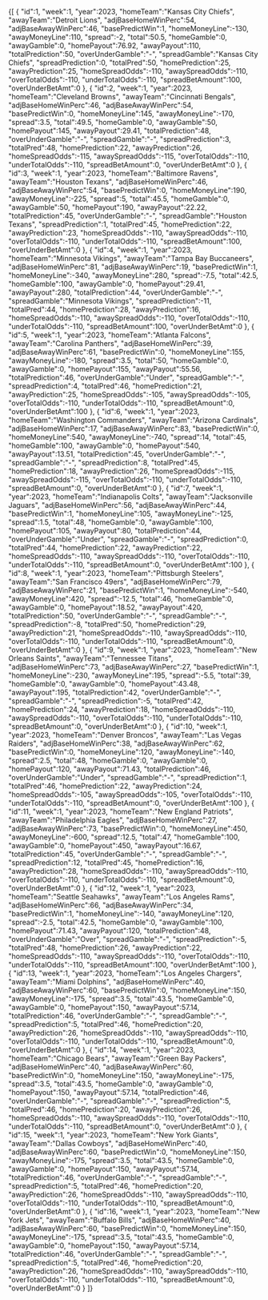 {[
{
"id":1,
"week":1,
"year":2023,
"homeTeam":"Kansas City Chiefs",
"awayTeam":"Detroit Lions",
"adjBaseHomeWinPerc":54,
"adjBaseAwayWinPerc":46,
"basePredictWin":1,
"homeMoneyLine":-130,
"awayMoneyLine":110,
"spread":-2,
"total":50.5,
"homeGamble":0,
"awayGamble":0,
"homePayout":76.92,
"awayPayout":110,
"totalPrediction":50,
"overUnderGamble":"-",
"spreadGamble":"Kansas City Chiefs",
"spreadPrediction":0,
"totalPred":50,
"homePrediction":25,
"awayPrediction":25,
"homeSpreadOdds":-110,
"awaySpreadOdds":-110,
"overTotalOdds":-110,
"underTotalOdds":-110,
"spreadBetAmount":100,
"overUnderBetAmt":0
},
{
"id":2,
"week":1,
"year":2023,
"homeTeam":"Cleveland Browns",
"awayTeam":"Cincinnati Bengals",
"adjBaseHomeWinPerc":46,
"adjBaseAwayWinPerc":54,
"basePredictWin":0,
"homeMoneyLine":145,
"awayMoneyLine":-170,
"spread":3.5,
"total":49.5,
"homeGamble":0,
"awayGamble":50,
"homePayout":145,
"awayPayout":29.41,
"totalPrediction":48,
"overUnderGamble":"-",
"spreadGamble":"-",
"spreadPrediction":3,
"totalPred":48,
"homePrediction":22,
"awayPrediction":26,
"homeSpreadOdds":-115,
"awaySpreadOdds":-115,
"overTotalOdds":-110,
"underTotalOdds":-110,
"spreadBetAmount":0,
"overUnderBetAmt":0
},
{
"id":3,
"week":1,
"year":2023,
"homeTeam":"Baltimore Ravens",
"awayTeam":"Houston Texans",
"adjBaseHomeWinPerc":46,
"adjBaseAwayWinPerc":54,
"basePredictWin":0,
"homeMoneyLine":190,
"awayMoneyLine":-225,
"spread":5,
"total":45.5,
"homeGamble":0,
"awayGamble":50,
"homePayout":190,
"awayPayout":22.22,
"totalPrediction":45,
"overUnderGamble":"-",
"spreadGamble":"Houston Texans",
"spreadPrediction":1,
"totalPred":45,
"homePrediction":22,
"awayPrediction":23,
"homeSpreadOdds":-110,
"awaySpreadOdds":-110,
"overTotalOdds":-110,
"underTotalOdds":-110,
"spreadBetAmount":100,
"overUnderBetAmt":0
},
{
"id":4,
"week":1,
"year":2023,
"homeTeam":"Minnesota Vikings",
"awayTeam":"Tampa Bay Buccaneers",
"adjBaseHomeWinPerc":81,
"adjBaseAwayWinPerc":19,
"basePredictWin":1,
"homeMoneyLine":-340,
"awayMoneyLine":280,
"spread":-7.5,
"total":42.5,
"homeGamble":100,
"awayGamble":0,
"homePayout":29.41,
"awayPayout":280,
"totalPrediction":44,
"overUnderGamble":"-",
"spreadGamble":"Minnesota Vikings",
"spreadPrediction":-11,
"totalPred":44,
"homePrediction":28,
"awayPrediction":16,
"homeSpreadOdds":-110,
"awaySpreadOdds":-110,
"overTotalOdds":-110,
"underTotalOdds":-110,
"spreadBetAmount":100,
"overUnderBetAmt":0
},
{
"id":5,
"week":1,
"year":2023,
"homeTeam":"Atlanta Falcons",
"awayTeam":"Carolina Panthers",
"adjBaseHomeWinPerc":39,
"adjBaseAwayWinPerc":61,
"basePredictWin":0,
"homeMoneyLine":155,
"awayMoneyLine":-180,
"spread":3.5,
"total":50,
"homeGamble":0,
"awayGamble":0,
"homePayout":155,
"awayPayout":55.56,
"totalPrediction":46,
"overUnderGamble":"Under",
"spreadGamble":"-",
"spreadPrediction":4,
"totalPred":46,
"homePrediction":21,
"awayPrediction":25,
"homeSpreadOdds":-105,
"awaySpreadOdds":-105,
"overTotalOdds":-110,
"underTotalOdds":-110,
"spreadBetAmount":0,
"overUnderBetAmt":100
},
{
"id":6,
"week":1,
"year":2023,
"homeTeam":"Washington Commanders",
"awayTeam":"Arizona Cardinals",
"adjBaseHomeWinPerc":17,
"adjBaseAwayWinPerc":83,
"basePredictWin":0,
"homeMoneyLine":540,
"awayMoneyLine":-740,
"spread":14,
"total":45,
"homeGamble":100,
"awayGamble":0,
"homePayout":540,
"awayPayout":13.51,
"totalPrediction":45,
"overUnderGamble":"-",
"spreadGamble":"-",
"spreadPrediction":8,
"totalPred":45,
"homePrediction":18,
"awayPrediction":26,
"homeSpreadOdds":-115,
"awaySpreadOdds":-115,
"overTotalOdds":-110,
"underTotalOdds":-110,
"spreadBetAmount":0,
"overUnderBetAmt":0
},
{
"id":7,
"week":1,
"year":2023,
"homeTeam":"Indianapolis Colts",
"awayTeam":"Jacksonville Jaguars",
"adjBaseHomeWinPerc":56,
"adjBaseAwayWinPerc":44,
"basePredictWin":1,
"homeMoneyLine":105,
"awayMoneyLine":-125,
"spread":1.5,
"total":48,
"homeGamble":0,
"awayGamble":100,
"homePayout":105,
"awayPayout":80,
"totalPrediction":44,
"overUnderGamble":"Under",
"spreadGamble":"-",
"spreadPrediction":0,
"totalPred":44,
"homePrediction":22,
"awayPrediction":22,
"homeSpreadOdds":-110,
"awaySpreadOdds":-110,
"overTotalOdds":-110,
"underTotalOdds":-110,
"spreadBetAmount":0,
"overUnderBetAmt":100
},
{
"id":8,
"week":1,
"year":2023,
"homeTeam":"Pittsburgh Steelers",
"awayTeam":"San Francisco 49ers",
"adjBaseHomeWinPerc":79,
"adjBaseAwayWinPerc":21,
"basePredictWin":1,
"homeMoneyLine":-540,
"awayMoneyLine":420,
"spread":-12.5,
"total":46,
"homeGamble":0,
"awayGamble":0,
"homePayout":18.52,
"awayPayout":420,
"totalPrediction":50,
"overUnderGamble":"-",
"spreadGamble":"-",
"spreadPrediction":-8,
"totalPred":50,
"homePrediction":29,
"awayPrediction":21,
"homeSpreadOdds":-110,
"awaySpreadOdds":-110,
"overTotalOdds":-110,
"underTotalOdds":-110,
"spreadBetAmount":0,
"overUnderBetAmt":0
},
{
"id":9,
"week":1,
"year":2023,
"homeTeam":"New Orleans Saints",
"awayTeam":"Tennessee Titans",
"adjBaseHomeWinPerc":73,
"adjBaseAwayWinPerc":27,
"basePredictWin":1,
"homeMoneyLine":-230,
"awayMoneyLine":195,
"spread":-5.5,
"total":39,
"homeGamble":0,
"awayGamble":0,
"homePayout":43.48,
"awayPayout":195,
"totalPrediction":42,
"overUnderGamble":"-",
"spreadGamble":"-",
"spreadPrediction":-5,
"totalPred":42,
"homePrediction":24,
"awayPrediction":18,
"homeSpreadOdds":-110,
"awaySpreadOdds":-110,
"overTotalOdds":-110,
"underTotalOdds":-110,
"spreadBetAmount":0,
"overUnderBetAmt":0
},
{
"id":10,
"week":1,
"year":2023,
"homeTeam":"Denver Broncos",
"awayTeam":"Las Vegas Raiders",
"adjBaseHomeWinPerc":38,
"adjBaseAwayWinPerc":62,
"basePredictWin":0,
"homeMoneyLine":120,
"awayMoneyLine":-140,
"spread":2.5,
"total":48,
"homeGamble":0,
"awayGamble":0,
"homePayout":120,
"awayPayout":71.43,
"totalPrediction":46,
"overUnderGamble":"Under",
"spreadGamble":"-",
"spreadPrediction":1,
"totalPred":46,
"homePrediction":22,
"awayPrediction":24,
"homeSpreadOdds":-105,
"awaySpreadOdds":-105,
"overTotalOdds":-110,
"underTotalOdds":-110,
"spreadBetAmount":0,
"overUnderBetAmt":100
},
{
"id":11,
"week":1,
"year":2023,
"homeTeam":"New England Patriots",
"awayTeam":"Philadelphia Eagles",
"adjBaseHomeWinPerc":27,
"adjBaseAwayWinPerc":73,
"basePredictWin":0,
"homeMoneyLine":450,
"awayMoneyLine":-600,
"spread":12.5,
"total":47,
"homeGamble":100,
"awayGamble":0,
"homePayout":450,
"awayPayout":16.67,
"totalPrediction":45,
"overUnderGamble":"-",
"spreadGamble":"-",
"spreadPrediction":12,
"totalPred":45,
"homePrediction":16,
"awayPrediction":28,
"homeSpreadOdds":-110,
"awaySpreadOdds":-110,
"overTotalOdds":-110,
"underTotalOdds":-110,
"spreadBetAmount":0,
"overUnderBetAmt":0
},
{
"id":12,
"week":1,
"year":2023,
"homeTeam":"Seattle Seahawks",
"awayTeam":"Los Angeles Rams",
"adjBaseHomeWinPerc":66,
"adjBaseAwayWinPerc":34,
"basePredictWin":1,
"homeMoneyLine":-140,
"awayMoneyLine":120,
"spread":-2.5,
"total":42.5,
"homeGamble":0,
"awayGamble":100,
"homePayout":71.43,
"awayPayout":120,
"totalPrediction":48,
"overUnderGamble":"Over",
"spreadGamble":"-",
"spreadPrediction":-5,
"totalPred":48,
"homePrediction":26,
"awayPrediction":22,
"homeSpreadOdds":-110,
"awaySpreadOdds":-110,
"overTotalOdds":-110,
"underTotalOdds":-110,
"spreadBetAmount":100,
"overUnderBetAmt":100
},
{
"id":13,
"week":1,
"year":2023,
"homeTeam":"Los Angeles Chargers",
"awayTeam":"Miami Dolphins",
"adjBaseHomeWinPerc":40,
"adjBaseAwayWinPerc":60,
"basePredictWin":0,
"homeMoneyLine":150,
"awayMoneyLine":-175,
"spread":3.5,
"total":43.5,
"homeGamble":0,
"awayGamble":0,
"homePayout":150,
"awayPayout":57.14,
"totalPrediction":46,
"overUnderGamble":"-",
"spreadGamble":"-",
"spreadPrediction":5,
"totalPred":46,
"homePrediction":20,
"awayPrediction":26,
"homeSpreadOdds":-110,
"awaySpreadOdds":-110,
"overTotalOdds":-110,
"underTotalOdds":-110,
"spreadBetAmount":0,
"overUnderBetAmt":0
},
{
"id":14,
"week":1,
"year":2023,
"homeTeam":"Chicago Bears",
"awayTeam":"Green Bay Packers",
"adjBaseHomeWinPerc":40,
"adjBaseAwayWinPerc":60,
"basePredictWin":0,
"homeMoneyLine":150,
"awayMoneyLine":-175,
"spread":3.5,
"total":43.5,
"homeGamble":0,
"awayGamble":0,
"homePayout":150,
"awayPayout":57.14,
"totalPrediction":46,
"overUnderGamble":"-",
"spreadGamble":"-",
"spreadPrediction":5,
"totalPred":46,
"homePrediction":20,
"awayPrediction":26,
"homeSpreadOdds":-110,
"awaySpreadOdds":-110,
"overTotalOdds":-110,
"underTotalOdds":-110,
"spreadBetAmount":0,
"overUnderBetAmt":0
},
{
"id":15,
"week":1,
"year":2023,
"homeTeam":"New York Giants",
"awayTeam":"Dallas Cowboys",
"adjBaseHomeWinPerc":40,
"adjBaseAwayWinPerc":60,
"basePredictWin":0,
"homeMoneyLine":150,
"awayMoneyLine":-175,
"spread":3.5,
"total":43.5,
"homeGamble":0,
"awayGamble":0,
"homePayout":150,
"awayPayout":57.14,
"totalPrediction":46,
"overUnderGamble":"-",
"spreadGamble":"-",
"spreadPrediction":5,
"totalPred":46,
"homePrediction":20,
"awayPrediction":26,
"homeSpreadOdds":-110,
"awaySpreadOdds":-110,
"overTotalOdds":-110,
"underTotalOdds":-110,
"spreadBetAmount":0,
"overUnderBetAmt":0
},
{
"id":16,
"week":1,
"year":2023,
"homeTeam":"New York Jets",
"awayTeam":"Buffalo Bills",
"adjBaseHomeWinPerc":40,
"adjBaseAwayWinPerc":60,
"basePredictWin":0,
"homeMoneyLine":150,
"awayMoneyLine":-175,
"spread":3.5,
"total":43.5,
"homeGamble":0,
"awayGamble":0,
"homePayout":150,
"awayPayout":57.14,
"totalPrediction":46,
"overUnderGamble":"-",
"spreadGamble":"-",
"spreadPrediction":5,
"totalPred":46,
"homePrediction":20,
"awayPrediction":26,
"homeSpreadOdds":-110,
"awaySpreadOdds":-110,
"overTotalOdds":-110,
"underTotalOdds":-110,
"spreadBetAmount":0,
"overUnderBetAmt":0
}
]}
